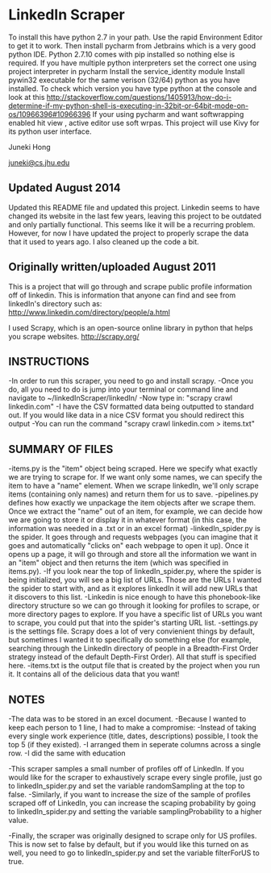 LinkedIn Scraper
================
To install this have python 2.7 in your path. Use the rapid Environment Editor to get it to work. Then install pycharm from Jetbrains which is 
a very good python IDE.
Python 2.7.10 comes with pip installed so nothing else is required.
If you have multiple python interpreters set the correct one using project interpreter in pycharm
Install the service_identity module
Install pywin32 executable for the same verison (32/64) python as you have installed. To check which version you have type python at the console
and look at this http://stackoverflow.com/questions/1405913/how-do-i-determine-if-my-python-shell-is-executing-in-32bit-or-64bit-mode-on-os/10966396#10966396
If your using pycharm and want softwrapping enabled hit view , active editor use soft wrpas.
This project will use Kivy for its python user interface.







Juneki Hong 

juneki@cs.jhu.edu

Updated August 2014
-------------------

Updated this README file and updated this project.
Linkedin seems to have changed its website in the last few years, leaving this project to be outdated and only partially functional. 
This seems like it will be a recurring problem. 
However, for now I have updated the project to properly scrape the data that it used to years ago. I also cleaned up the code a bit.



Originally written/uploaded August 2011
---------------------------------------

This is a project that will go through and scrape public profile information off of linkedin. 
This is information that anyone can find and see from linkedIn's directory such as:
http://www.linkedin.com/directory/people/a.html

I used Scrapy, which is an open-source online library in python that helps you scrape websites.
http://scrapy.org/


INSTRUCTIONS
------------

-In order to run this scraper, you need to go and install scrapy. 
-Once you do, all you need to do is jump into your terminal or command line and navigate to ~/linkedInScraper/linkedIn/
-Now type in: "scrapy crawl linkedin.com"
    -I have the CSV formatted data being outputted to standard out. If you would like data in a nice CSV format you should redirect this output
    -You can run the command "scrapy crawl linkedin.com > items.txt"


SUMMARY OF FILES
----------------

-items.py is the "item" object being scraped. Here we specify what exactly we are trying to scrape for. If we want only some names, we can specify the item to have a "name" element. When we scrape linkedIn, we'll only scrape items (containing only names) and return them for us to save.
-pipelines.py defines how exactly we unpackage the item objects after we scrape them. Once we extract the "name" out of an item, for example, we can decide how we are going to store it or display it in whatever format (in this case, the information was needed in a .txt or in an excel format)
-linkedIn_spider.py is the spider. It goes through and requests webpages (you can imagine that it goes and automatically "clicks on" each webpage to open it up). Once it opens up a page, it will go through and store all the information we want in an "item" object and then returns the item (which was specified in items.py).
      -If you look near the top of linkedIn_spider.py, where the spider is being initialized, you will see a big list of URLs. Those are the URLs I wanted the spider to start with, and as it explores linkedIn it will add new URLs that it discovers to this list. 
      -Linkedin is nice enough to have this phonebook-like directory structure so we can go through it looking for profiles to scrape, or more directory pages to explore. If you have a specific list of URLs you want to scrape, you could put that into the spider's starting URL list.
-settings.py is the settings file. Scrapy does a lot of very convienient things by default, but sometimes I wanted it to specifically do something else (for example, searching through the LinkedIn directory of people in a Breadth-First Order strategy instead of the default Depth-First Order). All that stuff is specified here.
-items.txt is the output file that is created by the project when you run it. It contains all of the delicious data that you want!


NOTES
-----

-The data was to be stored in an excel document.
-Because I wanted to keep each person to 1 line, I had to make a compromise:
	-Instead of taking every single work experience (title, dates, descriptions) possible, I took the top 5 (if they existed). 
	-I arranged them in seperate columns across a single row.
	-I did the same with education

-This scraper samples a small number of profiles off of LinkedIn. If you would like for the scraper to exhaustively scrape every single profile, just go to linkedIn_spider.py and set the variable randomSampling at the top to false.
-Similarly, if you want to increase the size of the sample of profiles scraped off of LinkedIn, you can increase the scaping probability by going to linkedIn_spider.py and setting the variable samplingProbability to a higher value.

-Finally, the scraper was originally designed to scrape only for US profiles. This is now set to false by default, but if you would like this turned on as well, you need to go to linkedIn_spider.py and set the variable filterForUS to true.

